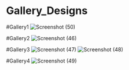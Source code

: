 # Gallery_Designs
#Gallery1
![Screenshot (50)](https://user-images.githubusercontent.com/53976134/73137916-11b21b80-4083-11ea-82ec-6ac5aa53d364.png)

#Gallery2
![Screenshot (46)](https://user-images.githubusercontent.com/53976134/73137911-0fe85800-4083-11ea-8301-72d3cf024858.png)

#Gallery3
![Screenshot (47)](https://user-images.githubusercontent.com/53976134/73137912-11198500-4083-11ea-9c63-d0680fd3abf1.png)
![Screenshot (48)](https://user-images.githubusercontent.com/53976134/73137913-11198500-4083-11ea-86d6-fe75beb025aa.png)

#Gallery4
![Screenshot (49)](https://user-images.githubusercontent.com/53976134/73137915-11b21b80-4083-11ea-9b88-0df9da2188b6.png)

